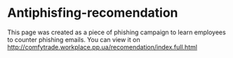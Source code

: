 # Antiphisfing-recomendation
This page was created as a piece of phishing campaign to learn employees to counter phishing emails.
You can view it on http://comfytrade.workplace.pp.ua/recomendation/index.full.html
